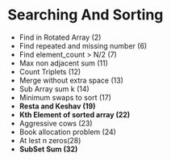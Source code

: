 # Searching And Sorting

- Find in Rotated Array (2)
- Find repeated and missing number (6)
- Find element_count > N/2 (7)
- Max non adjacent sum (11)
- Count Triplets (12)
- Merge without extra space (13)
- Sub Array sum k (14)
- Minimum swaps to sort (17)
- **Resta and Keshav (19)**
- **Kth Element of sorted array (22)**
- Aggressive cows (23)
- Book  allocation problem (24)
- At lest n zeros(28)
- **SubSet Sum (32)**
